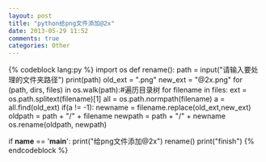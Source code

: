 ```yaml
---
layout: post
title: "python给png文件添加@2x"
date: 2013-05-29 11:52
comments: true
categories: Other
---
```


{%  codeblock lang:py %}
import os
def rename():
    path = input("请输入要处理的文件夹路径")
    print(path)
    old_ext = ".png"
    new_ext = "@2x.png"
    for (path, dirs, files) in os.walk(path):#遍历目录树
        for filename in files:
            ext = os.path.splitext(filename)[1]
            all = os.path.normpath(filename)
            a = all.find(old_ext)
            if(a != -1):
                newname = filename.replace(old_ext,new_ext)
                oldpath = path + "/" + filename
                newpath = path + "/" + newname
                os.rename(oldpath, newpath)


if __name__ == '__main__':
    print("给png文件添加@2x")
    rename()
    print("finish")
{% endcodeblock %}